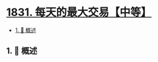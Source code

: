 # [1831. 每天的最大交易【中等】](https://github.com/tnotesjs/TNotes.leetcode/tree/main/notes/1831.%20%E6%AF%8F%E5%A4%A9%E7%9A%84%E6%9C%80%E5%A4%A7%E4%BA%A4%E6%98%93%E3%80%90%E4%B8%AD%E7%AD%89%E3%80%91)

<!-- region:toc -->

- [1. 📝 概述](#1--概述)

<!-- endregion:toc -->

## 1. 📝 概述
